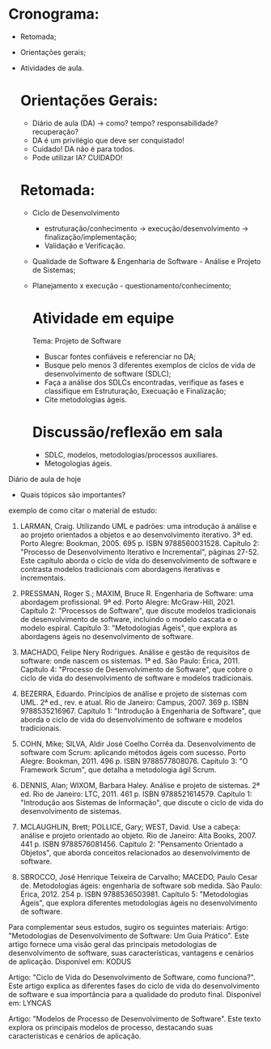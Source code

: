 # Cronograma:
- Retomada;
- Orientações gerais;
- Atividades de aula.

  # Orientações Gerais:
  - Diário de aula (DA) → como? tempo? responsabilidade? recuperação?
  - DA é um privilégio que deve ser conquistado!
  - Cuidado! DA não é para todos.
  - Pode utilizar IA? CUIDADO!
 
  # Retomada:
  - Ciclo de Desenvolvimento
      - estruturação/conhecimento → execução/desenvolvimento → finalização/implementação;
      - Validação e Verificação.
  - Qualidade de Software & Engenharia de Software - Análise e Projeto de Sistemas;
  - Planejamento x execução - questionamento/conhecimento;
 
    # Atividade em equipe
    Tema: Projeto de Software
    - Buscar fontes confiáveis e referenciar no DA;
    - Busque pelo menos 3 diferentes exemplos de ciclos de vida de desenvolvimento de software (SDLC);
    - Faça a análise dos SDLCs encontradas, verifique as fases e classifique em Estruturação, Execuação e Finalização;
    - Cite metodologias ágeis.
   
    # Discussão/reflexão em sala
    - SDLC, modelos, metodologias/processos auxiliares.
    - Metogologias ágeis.


Diário de aula de hoje
- Quais tópicos são importantes?

exemplo de como citar o material de estudo: 
1. LARMAN, Craig. Utilizando UML e padrões: uma introdução à análise e ao projeto orientados a objetos e ao desenvolvimento iterativo. 3ª ed. Porto Alegre: Bookman, 2005. 695 p. ISBN 9788560031528.
  Capítulo 2: "Processo de Desenvolvimento Iterativo e Incremental", páginas 27-52. Este capítulo aborda o ciclo de vida do desenvolvimento de software e contrasta     modelos tradicionais com abordagens iterativas e incrementais.

3. PRESSMAN, Roger S.; MAXIM, Bruce R. Engenharia de Software: uma abordagem profissional. 9ª ed. Porto Alegre: McGraw-Hill, 2021.
  Capítulo 2: "Processos de Software", que discute modelos tradicionais de desenvolvimento de software, incluindo o modelo cascata e o modelo espiral.
  Capítulo 3: "Metodologias Ágeis", que explora as abordagens ágeis no desenvolvimento de software.

3. MACHADO, Felipe Nery Rodrigues. Análise e gestão de requisitos de software: onde nascem os sistemas. 1ª ed. São Paulo: Érica, 2011.
  Capítulo 4: "Processo de Desenvolvimento de Software", que cobre o ciclo de vida do desenvolvimento de software e modelos tradicionais.

4. BEZERRA, Eduardo. Princípios de análise e projeto de sistemas com UML. 2ª ed., rev. e atual. Rio de Janeiro: Campus, 2007. 369 p. ISBN 9788535216967.
  Capítulo 1: "Introdução à Engenharia de Software", que aborda o ciclo de vida do desenvolvimento de software e modelos tradicionais.

5. COHN, Mike; SILVA, Aldir José Coelho Corrêa da. Desenvolvimento de software com Scrum: aplicando métodos ágeis com sucesso. Porto Alegre: Bookman, 2011. 496 p. ISBN 9788577808076.
  Capítulo 3: "O Framework Scrum", que detalha a metodologia ágil Scrum.

6. DENNIS, Alan; WIXOM, Barbara Haley. Análise e projeto de sistemas. 2ª ed. Rio de Janeiro: LTC, 2011. 461 p. ISBN 9788521614579.
  Capítulo 1: "Introdução aos Sistemas de Informação", que discute o ciclo de vida do desenvolvimento de sistemas.

7. MCLAUGHLIN, Brett; POLLICE, Gary; WEST, David. Use a cabeça: análise e projeto orientado ao objeto. Rio de Janeiro: Alta Books, 2007. 441 p. ISBN 9788576081456.
  Capítulo 2: "Pensamento Orientado a Objetos", que aborda conceitos relacionados ao desenvolvimento de software.

8. SBROCCO, José Henrique Teixeira de Carvalho; MACEDO, Paulo Cesar de. Metodologias ágeis: engenharia de software sob medida. São Paulo: Érica, 2012. 254 p. ISBN 9788536503981.
  Capítulo 5: "Metodologias Ágeis", que explora diferentes metodologias ágeis no desenvolvimento de software.


Para complementar seus estudos, sugiro os seguintes materiais:
Artigo: "Metodologias de Desenvolvimento de Software: Um Guia Prático". Este artigo fornece uma visão geral das principais metodologias de desenvolvimento de software, suas características, vantagens e cenários de aplicação. Disponível em: 
KODUS

Artigo: "Ciclo de Vida do Desenvolvimento de Software, como funciona?". Este artigo explica as diferentes fases do ciclo de vida do desenvolvimento de software e sua importância para a qualidade do produto final. Disponível em: 
LYNCAS

Artigo: "Modelos de Processo de Desenvolvimento de Software". Este texto explora os principais modelos de processo, destacando suas características e cenários de aplicação.

